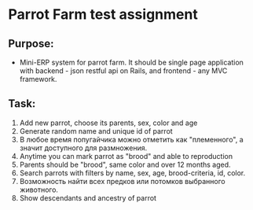 # Parrot Farm test assignment

## Purpose:
- Mini-ERP system for parrot farm. It should be single page application with backend - json restful api on Rails, and frontend - any MVC framework.

## Task:
1. Add new parrot, choose its parents, sex, color and age
2. Generate random name and unique id of parrot
3. В любое время попугайчика можно отметить как "племенного", а значит доступного для размножения.
3. Anytime you can mark parrot as "brood" and able to reproduction
4. Parents should be "brood", same color and over 12 months aged.
5. Search parrots with filters by name, sex, age, brood-criteria, id, color.
6. Возможность найти всех предков или потомков выбранного животного.
6. Show descendants and ancestry of parrot
